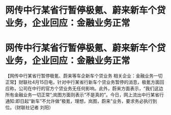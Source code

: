 # 网传中行某省行暂停极氪、蔚来新车个贷业务，企业回应：金融业务正常

# 网传中行某省行暂停极氪、蔚来新车个贷业务，企业回应：金融业务正常

【网传中行某省行暂停极氪、蔚来等车企新车个贷业务
相关企业：金融业务一切正常】财联社4月15日电，针对中行某省行新车个贷业务暂停的消息，极氪方面回应称，公司在中行的官方个贷业务无任何影响。此外，蔚来方面表示，“我们这边所有金融业务一切正常”;岚图方面则表示“不是真的”。今日，网上流出中行某省行通知:即日起“新车”不允许做“极氪，理想，岚图，蔚来”业务，要求务必执行到位。（财联社记者
刘阳）

